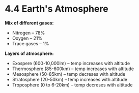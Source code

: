 # 4.4 Earth's Atmosphere

**Mix of different gases:**

* Nitrogen – 78%
* Oxygen – 21%
* Trace gases – 1%

**Layers of atmosphere:**

* Exospere \(600-10,000lm\) – temp increases with altitude
* Thermosphere \(85-600km\) – temp increases with altitude
* Mesosphere \(50-85km\) – temp decreses with altitude
* Stratosphere \(20-50km\) – temp increases with altitude
* Troposphere \(0 to 6-20km\) – temp decreses with altitude

